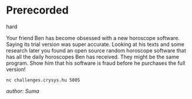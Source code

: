 # Prerecorded
hard

Your friend Ben has become obsessed with a new horoscope software. Saying its trial version was super accurate. Looking at his texts and some research later you found an open source random horoscope software that has all the daily horoscopes Ben has received. They might be the same program. Show him that his software is fraud before he purchases the full version!

```
nc challenges.crysys.hu 5005
```

*author: Suma*
